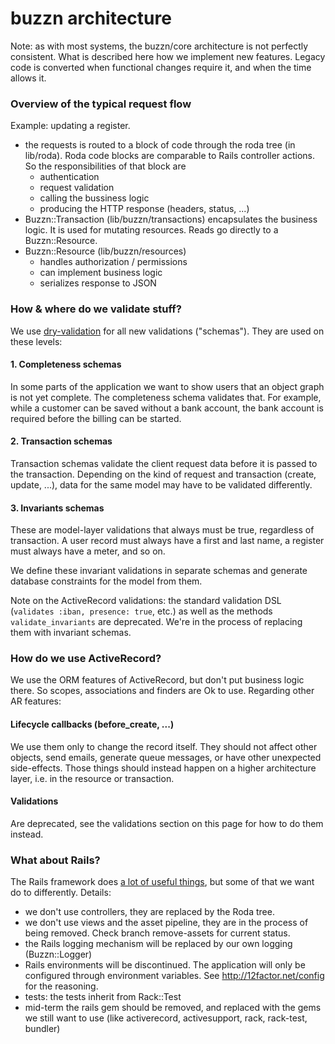 # buzzn architecture

Note: as with most systems, the buzzn/core architecture is not perfectly consistent. 
What is described here how we implement new features. Legacy code is converted when functional changes require it, and when the time allows it.

### Overview of the typical request flow

Example: updating a register.

- the requests is routed to a block of code through the roda tree (in lib/roda). Roda code blocks are comparable to Rails controller actions. So the responsibilities of that block are
    - authentication
    - request validation
    - calling the bussiness logic
    - producing the HTTP response (headers, status, ...)
- Buzzn::Transaction (lib/buzzn/transactions) encapsulates the business logic. It is used for mutating resources. Reads go directly to a Buzzn::Resource.
- Buzzn::Resource (lib/buzzn/resources)
    - handles authorization / permissions
    - can implement business logic
    - serializes response to JSON

### How & where do we validate stuff?

We use [dry-validation](http://dry-rb.org/gems/dry-validation) for all new validations ("schemas"). They are used on these levels:

#### 1. Completeness schemas

In some parts of the application we want to show users that an object graph is not yet complete. The completeness schema validates that. For example, while a customer can be saved without a bank account, the bank account is required before the billing can be started.

#### 2. Transaction schemas

Transaction schemas validate the client request data before it is passed to the transaction.
Depending on the kind of request and transaction (create, update, ...), data for the same model may have to be validated differently.

#### 3. Invariants schemas

These are model-layer validations that always must be true, regardless of transaction. A user record must always have a first and last name, a register must always have a meter, and so on.

We define these invariant validations in separate schemas and generate database constraints for the model from them.

Note on the ActiveRecord validations: the standard validation DSL (`validates :iban, presence: true`, etc.) as well as the methods `validate_invariants` are deprecated. We're in the process of replacing them with invariant schemas.

### How do we use ActiveRecord?

We use the ORM features of ActiveRecord, but don't put business logic there. So scopes, associations and finders are Ok to use. Regarding other AR features:

#### Lifecycle callbacks (before_create, ...) 

We use them only to change the record itself. They should not affect other objects, send emails, generate queue messages, or have other unexpected side-effects. Those things should instead happen on a higher architecture layer, i.e. in the resource or transaction.

#### Validations

Are deprecated, see the validations section on this page for how to do them instead.

### What about Rails?

The Rails framework does [a lot of useful things](https://github.com/rails-api/rails-api#handled-at-the-middleware-layer), but some of that we want do to differently. Details:

- we don't use controllers, they are replaced by the Roda tree.
- we don't use views and the asset pipeline, they are in the process of being removed. Check branch remove-assets for current status.
- the Rails logging mechanism will be replaced by our own logging (Buzzn::Logger)
- Rails environments will be discontinued. The application will only be configured through environment variables. See http://12factor.net/config for the reasoning.
- tests: the tests inherit from Rack::Test
- mid-term the rails gem should be removed, and replaced with the gems we still want to use (like activerecord, activesupport, rack, rack-test, bundler)
